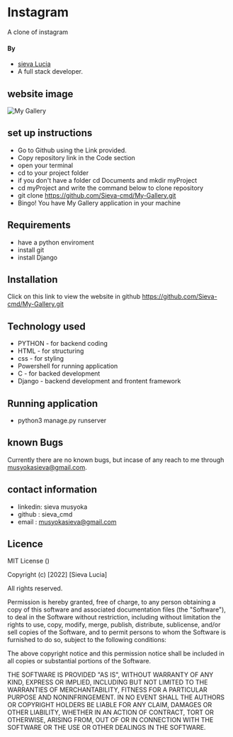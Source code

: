 # Instagram
A clone of instagram


#### By 
- [sieva Lucia](https://github.com/Sieva-cmd)
- A full stack  developer.

## website image
![My Gallery]()

## set up instructions
-  Go to  Github  using the Link provided.
-  Copy repository link in the Code section
- open your terminal 
- cd to your project folder
- if you don't have a folder cd Documents and mkdir myProject
- cd myProject and write the command below to clone repository
- git clone https://github.com/Sieva-cmd/My-Gallery.git 
- Bingo! You have My Gallery application in your machine

## Requirements
- have a python enviroment
- install git
- install Django


## Installation
Click on this link to view the website in github https://github.com/Sieva-cmd/My-Gallery.git 

## Technology used 
- PYTHON - for backend coding
- HTML - for structuring
- css - for styling
- Powershell for running application
- C - for backed development
- Django - backend development and frontent framework

## Running application

- python3 manage.py runserver


## known Bugs
Currently there are no known bugs, but incase of any reach to me through musyokasieva@gmail.com.

## contact information
-  linkedin: sieva musyoka
-  github : sieva_cmd
-  email : musyokasieva@gmail.com

## Licence 
 MIT License ()

Copyright (c) [2022] [Sieva Lucia]

All rights reserved.

Permission is hereby granted, free of charge, to any person obtaining a copy of this software and associated documentation files (the "Software"), to deal in the Software without restriction, including without limitation the rights to use, copy, modify, merge, publish, distribute, sublicense, and/or sell copies of the Software, and to permit persons to whom the Software is furnished to do so, subject to the following conditions:

The above copyright notice and this permission notice shall be included in all copies or substantial portions of the Software.

THE SOFTWARE IS PROVIDED "AS IS", WITHOUT WARRANTY OF ANY KIND, EXPRESS OR IMPLIED, INCLUDING BUT NOT LIMITED TO THE WARRANTIES OF MERCHANTABILITY, FITNESS FOR A PARTICULAR PURPOSE AND NONINFRINGEMENT. IN NO EVENT SHALL THE AUTHORS OR COPYRIGHT HOLDERS BE LIABLE FOR ANY CLAIM, DAMAGES OR OTHER LIABILITY, WHETHER IN AN ACTION OF CONTRACT, TORT OR OTHERWISE, ARISING FROM, OUT OF OR IN CONNECTION WITH THE SOFTWARE OR THE USE OR OTHER DEALINGS IN THE SOFTWARE.


